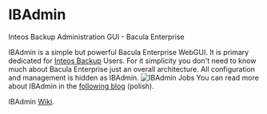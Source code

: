 # IBAdmin
Inteos Backup Administration GUI - Bacula Enterprise

IBAdmin is a simple but powerful Bacula Enterprise WebGUI. It is primary dedicated for [Inteos Backup](http://inteosbackup.pl/) Users. For it simplicity you don't need to know much about Bacula Enterprise just an overall architecture. All configuration and management is hidden as IBAdmin.
![IBAdmin Jobs](http://bacula.com.pl/images/ibadmin/ibadmin2.png)
You can read more about IBAdmin in the [following blog](http://bacula.com.pl/category/software/ibadmin) (polish).

IBAdmin [Wiki](https://github.com/inteos/IBAdmin/wiki).
